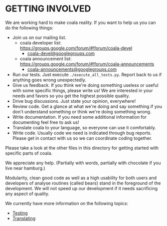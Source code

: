 GETTING INVOLVED
================
We are working hard to make coala reality. If you want to help us you can do
the following things:

 * Join us on our mailing list.
   * coala developer list: https://groups.google.com/forum/#!forum/coala-devel
     * coala-devel@googlegroups.com
   * coala announcement list: https://groups.google.com/forum/#!forum/coala-announcements
     * coala-announcements@googlegroups.com
 * Run our tests. Just execute `./execute_all_tests.py`. Report back to us if
   anything goes wrong unexpectedly.
 * Give us feedback. If you think we're doing something useless or useful with
   some specific things, please write us! We are interested in your needs and
   favors so you get the highest possible quality.
 * Drive bug discussions. Just state your opinion, everywhere!
 * Review code. Get a glance at what we're doing and say something if you
   don't understand something or think we're doing something wrong.
 * Write documentation. If you need some additional information for
   documenting feel free to ask us!
 * Translate coala to your language, so everyone can use it comfortably.
 * Write code. Usually code we need is indicated through bug reports. Please
   get in contact with us so we can coordinate coding together.

Please take a look at the other files in this directory for getting started
with specific parts of coala.

We appreciate any help. (Partially with words, partially with chocolate if you
live near hamburg.)

Modularity, clean good code as well as a high usability for both users and
developers of analyse routines (called bears) stand in the foreground of the
development. We will not speed up our development if it needs sacrificing
any aspect of quality.

We currently have more information on the following topics:

 * [Testing](TESTING.md)
 * [Translating](TRANSLATING.md)
